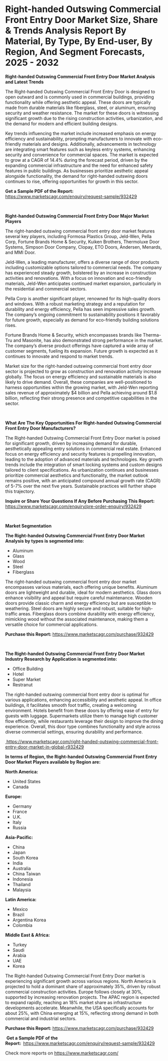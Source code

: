 <p><h1>Right-handed Outswing Commercial Front Entry Door Market Size, Share & Trends Analysis Report By Material, By Type, By End-user, By Region, And Segment Forecasts, 2025 - 2032</h1></p><p><strong>Right-handed Outswing Commercial Front Entry Door Market Analysis and Latest Trends</strong></p>
<p><p>The Right-handed Outswing Commercial Front Entry Door is designed to open outward and is commonly used in commercial buildings, providing functionality while offering aesthetic appeal. These doors are typically made from durable materials like fiberglass, steel, or aluminum, ensuring security and weather resistance. The market for these doors is witnessing significant growth due to the rising construction activities, urbanization, and the demand for modern and efficient building designs.</p><p>Key trends influencing the market include increased emphasis on energy efficiency and sustainability, prompting manufacturers to innovate with eco-friendly materials and designs. Additionally, advancements in technology are integrating smart features such as keyless entry systems, enhancing security and convenience for commercial spaces. The market is expected to grow at a CAGR of 14.4% during the forecast period, driven by the expanding commercial infrastructure and the need for enhanced safety features in public buildings. As businesses prioritize aesthetic appeal alongside functionality, the demand for right-handed outswing doors continues to rise, offering opportunities for growth in this sector.</p></p>
<p><strong>Get a Sample PDF of the Report:&nbsp;</strong> <a href="https://www.marketscagr.com/enquiry/request-sample/932429?utm_campaign=3460&utm_medium=2&utm_source=Github&utm_content=ia&utm_term=21032025&utm_id=right-handed-outswing-commercial-front-entry-door">https://www.marketscagr.com/enquiry/request-sample/932429</a></p>
<p>&nbsp;</p>
<p><strong>Right-handed Outswing Commercial Front Entry Door Major Market Players</strong></p>
<p><p>The right-handed outswing commercial front entry door market features several key players, including Formosa Plastics Group, Jeld-Wen, Pella Corp, Fortune Brands Home & Security, Kuiken Brothers, Thermoluxe Door Systems, Simpson Door Company, Clopay, ETO Doors, Andersen, Menards, and MMI Door. </p><p>Jeld-Wen, a leading manufacturer, offers a diverse range of door products including customizable options tailored to commercial needs. The company has experienced steady growth, bolstered by an increase in construction activities and renovations. With a focus on innovation and eco-friendly materials, Jeld-Wen anticipates continued market expansion, particularly in the residential and commercial sectors.</p><p>Pella Corp is another significant player, renowned for its high-quality doors and windows. With a robust marketing strategy and a reputation for durability and energy efficiency, Pella has seen impressive sales growth. The company’s ongoing commitment to sustainability positions it favorably for future growth, especially as demand for eco-friendly building solutions rises.</p><p>Fortune Brands Home & Security, which encompasses brands like Therma-Tru and Masonite, has also demonstrated strong performance in the market. The company’s diverse product offerings have captured a wide array of customer segments, fueling its expansion. Future growth is expected as it continues to innovate and respond to market trends.</p><p>Market size for the right-handed outswing commercial front entry door sector is projected to grow as construction and renovation activity increase globally. The focus on energy efficiency and sustainable materials is also likely to drive demand. Overall, these companies are well-positioned to harness opportunities within the growing market, with Jeld-Wen reporting sales revenue of approximately $4 billion and Pella achieving around $1.8 billion, reflecting their strong presence and competitive capabilities in the sector.</p></p>
<p>&nbsp;</p>
<p><strong>What Are The Key Opportunities For Right-handed Outswing Commercial Front Entry Door Manufacturers?</strong></p>
<p><p>The Right-handed Outswing Commercial Front Entry Door market is poised for significant growth, driven by increasing demand for durable, aesthetically appealing entry solutions in commercial real estate. Enhanced focus on energy efficiency and security features is propelling innovation, leading to the adoption of advanced materials and technologies. Key growth trends include the integration of smart locking systems and custom designs tailored to client specifications. As urbanization continues and businesses prioritize commercial aesthetics and functionality, the market outlook remains positive, with an anticipated compound annual growth rate (CAGR) of 5-7% over the next five years. Sustainable practices will further shape this trajectory.</p></p>
<p><strong>Inquire or Share Your Questions If Any Before Purchasing This Report:</strong> <a href="https://www.marketscagr.com/enquiry/pre-order-enquiry/932429?utm_campaign=3460&utm_medium=2&utm_source=Github&utm_content=ia&utm_term=21032025&utm_id=right-handed-outswing-commercial-front-entry-door">https://www.marketscagr.com/enquiry/pre-order-enquiry/932429</a></p>
<p>&nbsp;</p>
<p><strong>Market Segmentation</strong></p>
<p><strong>The Right-handed Outswing Commercial Front Entry Door Market Analysis by types is segmented into:</strong></p>
<p><ul><li>Aluminum</li><li>Glass</li><li>Wood</li><li>Steel</li><li>Fiberglass</li></ul></p>
<p><p>The right-handed outswing commercial front entry door market encompasses various materials, each offering unique benefits. Aluminum doors are lightweight and durable, ideal for modern aesthetics. Glass doors enhance visibility and appeal but require careful maintenance. Wooden doors provide classic charm and energy efficiency but are susceptible to weathering. Steel doors are highly secure and robust, suitable for high-traffic areas. Fiberglass doors combine durability with energy efficiency, mimicking wood without the associated maintenance, making them a versatile choice for commercial applications.</p></p>
<p><strong>Purchase this Report:&nbsp;</strong><a href="https://www.marketscagr.com/purchase/932429?utm_campaign=3460&utm_medium=2&utm_source=Github&utm_content=ia&utm_term=21032025&utm_id=right-handed-outswing-commercial-front-entry-door">https://www.marketscagr.com/purchase/932429</a></p>
<p>&nbsp;</p>
<p><strong>The Right-handed Outswing Commercial Front Entry Door Market Industry Research by Application is segmented into:</strong></p>
<p><ul><li>Office Building</li><li>Hotel</li><li>Super Market</li><li>Restranut</li></ul></p>
<p><p>The right-handed outswing commercial front entry door is optimal for various applications, enhancing accessibility and aesthetic appeal. In office buildings, it facilitates smooth foot traffic, creating a welcoming environment. Hotels benefit from these doors by offering ease of entry for guests with luggage. Supermarkets utilize them to manage high customer flow efficiently, while restaurants leverage their design to improve the dining experience. Overall, this door type combines functionality and style across diverse commercial settings, ensuring durability and performance.</p></p>
<p><a href="https://www.marketscagr.com/right-handed-outswing-commercial-front-entry-door-market-in-global-r932429?utm_campaign=3460&utm_medium=2&utm_source=Github&utm_content=ia&utm_term=21032025&utm_id=right-handed-outswing-commercial-front-entry-door">&nbsp;https://www.marketscagr.com/right-handed-outswing-commercial-front-entry-door-market-in-global-r932429</a></p>
<p><strong>In terms of Region, the Right-handed Outswing Commercial Front Entry Door Market Players available by Region are:</strong></p>
<p>
    <p> <strong> North America: </strong>
        <ul>
            <li>United States</li>
            <li>Canada</li>
        </ul>
        </p> 
    <p> <strong> Europe: </strong>
        <ul>
            <li>Germany</li>
            <li>France</li>
            <li>U.K.</li>
            <li>Italy</li>
            <li>Russia</li>
        </ul>
        </p> 
    <p> <strong> Asia-Pacific: </strong>
        <ul>
            <li>China</li>
            <li>Japan</li>
            <li>South Korea</li>
            <li>India</li>
            <li>Australia</li>
            <li>China Taiwan</li>
            <li>Indonesia</li>
            <li>Thailand</li>
            <li>Malaysia</li>
        </ul>
        </p> 
    <p> <strong> Latin America: </strong>
        <ul>
            <li>Mexico</li>
            <li>Brazil</li>
            <li>Argentina Korea</li>
            <li>Colombia</li>
        </ul>
        </p> 
    <p> <strong> Middle East & Africa: </strong>
        <ul>
            <li>Turkey</li>
            <li>Saudi</li>
            <li>Arabia</li>
            <li>UAE</li>
            <li>Korea</li>
        </ul>
    </p>
    </p>
<p><p>The Right-handed Outswing Commercial Front Entry Door market is experiencing significant growth across various regions. North America is projected to hold a dominant share of approximately 35%, driven by robust commercial construction activities. Europe follows closely at 30%, supported by increasing renovation projects. The APAC region is expected to expand rapidly, reaching an 18% market share as infrastructure developments accelerate. Meanwhile, the USA specifically accounts for about 25%, with China emerging at 15%, reflecting strong demand in both commercial and industrial sectors.</p></p>
<p><strong>Purchase this Report: </strong><a href="https://www.marketscagr.com/purchase/932429?utm_campaign=3460&utm_medium=2&utm_source=Github&utm_content=ia&utm_term=21032025&utm_id=right-handed-outswing-commercial-front-entry-door">https://www.marketscagr.com/purchase/932429</a></p>
<p>&nbsp;<strong>Get a Sample PDF of the Report:&nbsp;&nbsp;</strong><a href="https://www.marketscagr.com/enquiry/request-sample/932429?utm_campaign=3460&utm_medium=2&utm_source=Github&utm_content=ia&utm_term=21032025&utm_id=right-handed-outswing-commercial-front-entry-door">https://www.marketscagr.com/enquiry/request-sample/932429</a></p>
<p><strong></strong></p>
<p>Check more reports on <a href="https://www.marketscagr.com/?utm_campaign=3460&utm_medium=2&utm_source=Github&utm_content=ia&utm_term=21032025&utm_id=right-handed-outswing-commercial-front-entry-door">https://www.marketscagr.com/</a></p>